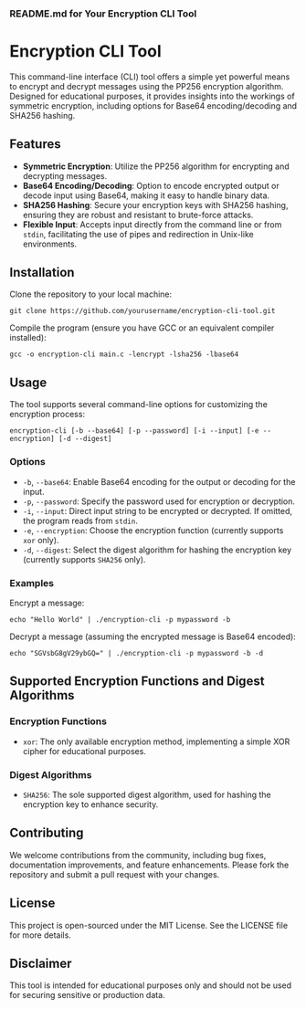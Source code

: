 ### README.md for Your Encryption CLI Tool

# Encryption CLI Tool

This command-line interface (CLI) tool offers a simple yet powerful means to encrypt and decrypt messages using the PP256 encryption algorithm. Designed for educational purposes, it provides insights into the workings of symmetric encryption, including options for Base64 encoding/decoding and SHA256 hashing.

## Features

- **Symmetric Encryption**: Utilize the PP256 algorithm for encrypting and decrypting messages.
- **Base64 Encoding/Decoding**: Option to encode encrypted output or decode input using Base64, making it easy to handle binary data.
- **SHA256 Hashing**: Secure your encryption keys with SHA256 hashing, ensuring they are robust and resistant to brute-force attacks.
- **Flexible Input**: Accepts input directly from the command line or from `stdin`, facilitating the use of pipes and redirection in Unix-like environments.

## Installation

Clone the repository to your local machine:

```
git clone https://github.com/yourusername/encryption-cli-tool.git
```

Compile the program (ensure you have GCC or an equivalent compiler installed):

```
gcc -o encryption-cli main.c -lencrypt -lsha256 -lbase64
```

## Usage

The tool supports several command-line options for customizing the encryption process:

```
encryption-cli [-b --base64] [-p --password] [-i --input] [-e --encryption] [-d --digest]
```

### Options

- `-b`, `--base64`: Enable Base64 encoding for the output or decoding for the input.
- `-p`, `--password`: Specify the password used for encryption or decryption.
- `-i`, `--input`: Direct input string to be encrypted or decrypted. If omitted, the program reads from `stdin`.
- `-e`, `--encryption`: Choose the encryption function (currently supports `xor` only).
- `-d`, `--digest`: Select the digest algorithm for hashing the encryption key (currently supports `SHA256` only).

### Examples

Encrypt a message:

```
echo "Hello World" | ./encryption-cli -p mypassword -b
```

Decrypt a message (assuming the encrypted message is Base64 encoded):

```
echo "SGVsbG8gV29ybGQ=" | ./encryption-cli -p mypassword -b -d
```

## Supported Encryption Functions and Digest Algorithms

### Encryption Functions

- `xor`: The only available encryption method, implementing a simple XOR cipher for educational purposes.

### Digest Algorithms

- `SHA256`: The sole supported digest algorithm, used for hashing the encryption key to enhance security.

## Contributing

We welcome contributions from the community, including bug fixes, documentation improvements, and feature enhancements. Please fork the repository and submit a pull request with your changes.

## License

This project is open-sourced under the MIT License. See the LICENSE file for more details.

## Disclaimer

This tool is intended for educational purposes only and should not be used for securing sensitive or production data.
